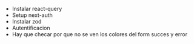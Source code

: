 - Instalar react-query
- Setup next-auth
- Instalar zod
- Autentificacion
- Hay que checar por que no se ven los colores del form succes y error